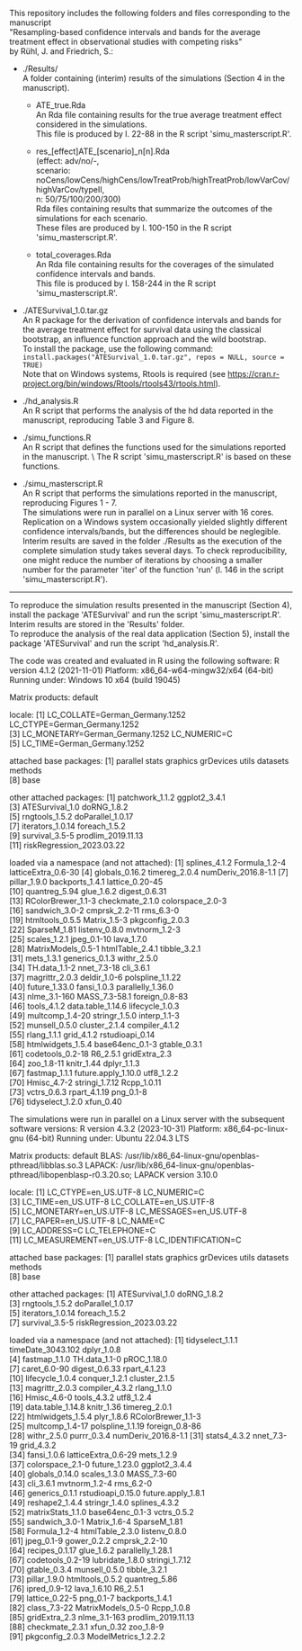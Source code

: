 This repository includes the following folders and files corresponding to the manuscript \
"Resampling-based confidence intervals and bands for the average treatment effect in observational studies with competing risks" \
by Rühl, J. and Friedrich, S.:

- ./Results/ \
  A folder containing (interim) results of the simulations (Section 4 in the manuscript).
  
  - ATE_true.Rda \
    An Rda file containing results for the true average treatment effect considered in the simulations. \
    This file is produced by l. 22-88 in the R script 'simu_masterscript.R'. 

  - res_[effect]ATE_[scenario]_n[n].Rda \
    (effect: adv/no/-, \
     scenario: noCens/lowCens/highCens/lowTreatProb/highTreatProb/lowVarCov/highVarCov/typeII, \
     n: 50/75/100/200/300) \
     Rda files containing results that summarize the outcomes of the simulations for each scenario. \
     These files are produced by l. 100-150 in the R script 'simu_masterscript.R'.  

  - total_coverages.Rda \
    An Rda file containing results for the coverages of the simulated confidence intervals and bands. \
    This file is produced by l. 158-244 in the R script 'simu_masterscript.R'.

- ./ATESurvival_1.0.tar.gz \
  An R package for the derivation of confidence intervals and bands for the average treatment effect for survival data using the classical bootstrap, an 
  influence function approach and the wild bootstrap. \
  To install the package, use the following command: \
  `install.packages("ATESurvival_1.0.tar.gz", repos = NULL, source = TRUE)` \
  Note that on Windows systems, Rtools is required (see https://cran.r-project.org/bin/windows/Rtools/rtools43/rtools.html).

- ./hd_analysis.R \
  An R script that performs the analysis of the hd data reported in the manuscript, reproducing Table 3 and Figure 8.

- ./simu_functions.R \
  An R script that defines the functions used for the simulations reported in the manuscript. \ 
  The R script 'simu_masterscript.R' is based on these functions.

- ./simu_masterscript.R \
  An R script that performs the simulations reported in the manuscript, reproducing Figures 1 - 7. \
  The simulations were run in parallel on a Linux server with 16 cores. \
  Replication on a Windows system occasionally yielded slightly different confidence intervals/bands, but the differences should be neglegible. \
  Interim results are saved in the folder ./Results as the execution of the complete simulation study takes several days. To check reproducibility, one might reduce the number of iterations by choosing a smaller number for the parameter 'iter' of the function 'run' (l. 146 in the script 'simu_masterscript.R').

---

To reproduce the simulation results presented in the manuscript (Section 4), install the package 'ATESurvival' and run the script 'simu_masterscript.R'. \
Interim results are stored in the 'Results' folder. \
To reproduce the analysis of the real data application (Section 5), install the package 'ATESurvival' and run the script 'hd_analysis.R'.

The code was created and evaluated in R using the following software:
R version 4.1.2 (2021-11-01)
Platform: x86_64-w64-mingw32/x64 (64-bit)
Running under: Windows 10 x64 (build 19045)

Matrix products: default

locale:
[1] LC_COLLATE=German_Germany.1252  LC_CTYPE=German_Germany.1252   
[3] LC_MONETARY=German_Germany.1252 LC_NUMERIC=C                   
[5] LC_TIME=German_Germany.1252    

attached base packages:
[1] parallel  stats     graphics  grDevices utils     datasets  methods  
[8] base     

other attached packages:
 [1] patchwork_1.1.2           ggplot2_3.4.1            
 [3] ATESurvival_1.0           doRNG_1.8.2              
 [5] rngtools_1.5.2            doParallel_1.0.17        
 [7] iterators_1.0.14          foreach_1.5.2            
 [9] survival_3.5-5            prodlim_2019.11.13       
[11] riskRegression_2023.03.22

loaded via a namespace (and not attached):
 [1] splines_4.1.2       Formula_1.2-4       latticeExtra_0.6-30
 [4] globals_0.16.2      timereg_2.0.4       numDeriv_2016.8-1.1
 [7] pillar_1.9.0        backports_1.4.1     lattice_0.20-45    
[10] quantreg_5.94       glue_1.6.2          digest_0.6.31      
[13] RColorBrewer_1.1-3  checkmate_2.1.0     colorspace_2.0-3   
[16] sandwich_3.0-2      cmprsk_2.2-11       rms_6.3-0          
[19] htmltools_0.5.5     Matrix_1.5-3        pkgconfig_2.0.3    
[22] SparseM_1.81        listenv_0.8.0       mvtnorm_1.2-3      
[25] scales_1.2.1        jpeg_0.1-10         lava_1.7.0         
[28] MatrixModels_0.5-1  htmlTable_2.4.1     tibble_3.2.1       
[31] mets_1.3.1          generics_0.1.3      withr_2.5.0        
[34] TH.data_1.1-2       nnet_7.3-18         cli_3.6.1          
[37] magrittr_2.0.3      deldir_1.0-6        polspline_1.1.22   
[40] future_1.33.0       fansi_1.0.3         parallelly_1.36.0  
[43] nlme_3.1-160        MASS_7.3-58.1       foreign_0.8-83     
[46] tools_4.1.2         data.table_1.14.6   lifecycle_1.0.3    
[49] multcomp_1.4-20     stringr_1.5.0       interp_1.1-3       
[52] munsell_0.5.0       cluster_2.1.4       compiler_4.1.2     
[55] rlang_1.1.1         grid_4.1.2          rstudioapi_0.14    
[58] htmlwidgets_1.5.4   base64enc_0.1-3     gtable_0.3.1       
[61] codetools_0.2-18    R6_2.5.1            gridExtra_2.3      
[64] zoo_1.8-11          knitr_1.44          dplyr_1.1.3        
[67] fastmap_1.1.1       future.apply_1.10.0 utf8_1.2.2         
[70] Hmisc_4.7-2         stringi_1.7.12      Rcpp_1.0.11        
[73] vctrs_0.6.3         rpart_4.1.19        png_0.1-8          
[76] tidyselect_1.2.0    xfun_0.40


The simulations were run in parallel on a Linux server with the subsequent software versions:
R version 4.3.2 (2023-10-31)
Platform: x86_64-pc-linux-gnu (64-bit)
Running under: Ubuntu 22.04.3 LTS

Matrix products: default
BLAS:   /usr/lib/x86_64-linux-gnu/openblas-pthread/libblas.so.3
LAPACK: /usr/lib/x86_64-linux-gnu/openblas-pthread/libopenblasp-r0.3.20.so;  LAPACK version 3.10.0

locale:
 [1] LC_CTYPE=en_US.UTF-8       LC_NUMERIC=C              
 [3] LC_TIME=en_US.UTF-8        LC_COLLATE=en_US.UTF-8    
 [5] LC_MONETARY=en_US.UTF-8    LC_MESSAGES=en_US.UTF-8   
 [7] LC_PAPER=en_US.UTF-8       LC_NAME=C                 
 [9] LC_ADDRESS=C               LC_TELEPHONE=C            
[11] LC_MEASUREMENT=en_US.UTF-8 LC_IDENTIFICATION=C       

attached base packages:
[1] parallel  stats     graphics  grDevices utils     datasets  methods  
[8] base     

other attached packages:
[1] ATESurvival_1.0           doRNG_1.8.2              
[3] rngtools_1.5.2            doParallel_1.0.17        
[5] iterators_1.0.14          foreach_1.5.2            
[7] survival_3.5-5            riskRegression_2023.03.22

loaded via a namespace (and not attached):
 [1] tidyselect_1.1.1     timeDate_3043.102    dplyr_1.0.8         
 [4] fastmap_1.1.0        TH.data_1.1-0        pROC_1.18.0         
 [7] caret_6.0-90         digest_0.6.33        rpart_4.1.23        
[10] lifecycle_1.0.4      conquer_1.2.1        cluster_2.1.5       
[13] magrittr_2.0.3       compiler_4.3.2       rlang_1.1.0         
[16] Hmisc_4.6-0          tools_4.3.2          utf8_1.2.4          
[19] data.table_1.14.8    knitr_1.36           timereg_2.0.1       
[22] htmlwidgets_1.5.4    plyr_1.8.6           RColorBrewer_1.1-3  
[25] multcomp_1.4-17      polspline_1.1.19     foreign_0.8-86      
[28] withr_2.5.0          purrr_0.3.4          numDeriv_2016.8-1.1 
[31] stats4_4.3.2         nnet_7.3-19          grid_4.3.2          
[34] fansi_1.0.6          latticeExtra_0.6-29  mets_1.2.9          
[37] colorspace_2.1-0     future_1.23.0        ggplot2_3.4.4       
[40] globals_0.14.0       scales_1.3.0         MASS_7.3-60         
[43] cli_3.6.1            mvtnorm_1.2-4        rms_6.2-0           
[46] generics_0.1.1       rstudioapi_0.15.0    future.apply_1.8.1  
[49] reshape2_1.4.4       stringr_1.4.0        splines_4.3.2       
[52] matrixStats_1.1.0    base64enc_0.1-3      vctrs_0.5.2         
[55] sandwich_3.0-1       Matrix_1.6-4         SparseM_1.81        
[58] Formula_1.2-4        htmlTable_2.3.0      listenv_0.8.0       
[61] jpeg_0.1-9           gower_0.2.2          cmprsk_2.2-10       
[64] recipes_0.1.17       glue_1.6.2           parallelly_1.28.1   
[67] codetools_0.2-19     lubridate_1.8.0      stringi_1.7.12      
[70] gtable_0.3.4         munsell_0.5.0        tibble_3.2.1        
[73] pillar_1.9.0         htmltools_0.5.2      quantreg_5.86       
[76] ipred_0.9-12         lava_1.6.10          R6_2.5.1            
[79] lattice_0.22-5       png_0.1-7            backports_1.4.1     
[82] class_7.3-22         MatrixModels_0.5-0   Rcpp_1.0.8          
[85] gridExtra_2.3        nlme_3.1-163         prodlim_2019.11.13  
[88] checkmate_2.3.1      xfun_0.32            zoo_1.8-9           
[91] pkgconfig_2.0.3      ModelMetrics_1.2.2.2
